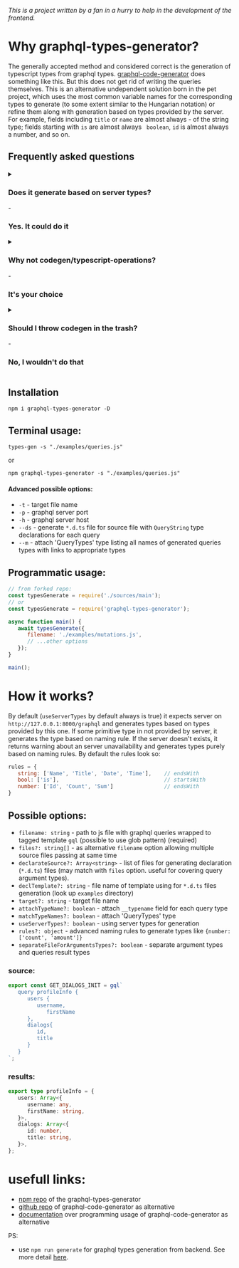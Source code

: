 
*This is a project written by a fan in a hurry to help in the development of the frontend.*

# Why graphql-types-generator?

The generally accepted method and considered correct is the generation of typescript types from graphql types. [graphql-code-generator](https://www.graphql-code-generator.com/) does something like this. But this does not get rid of writing the queries themselves. This is an alternative undependent solution born in the pet project, which uses the most common variable names for the corresponding types to generate (to some extent similar to the Hungarian notation) or refine them along with generation based on types provided by the server. For example, fields including `title` or `name` are almost always - of the string type; fields starting with `is` are almost always ` boolean`, `id` is almost always a number, and so on. 

## Frequently asked questions


<details>
   <summary>
      <h3>Does it generate based on server types?</h3> - <h3>Yes. It could do it</h3>
   </summary>
   Why not use server types? This is a good question. And the answer: **graphql-types-generator generates types based on server types whenever there is such a possibility.** (through `useServerTypes` option, by default always `true`) using a special `__schema` request to the server. But sometimes it happens (probably due to incomplete implementation) the server gives incomplete information and the developer has to put down the types manually, which does not go well with code generation. Thus, we have to fix different crutches to clarify the types and constantly edit them and or we leave part of the code uncovered by types. `graphql-types-generator` solves the problem.   
</details>

<details>
   <summary>
      <h3>Why not codegen/typescript-operations?</h3> - <h3>It's your choice</h3>
   </summary>
   `Codegen/typescript` does not know how out of the box, what it can do (generate types from queries) `graphql-types-generator`. The `codegen/typescript-operations` plugin does the most similar work in the `codegen` ecosystem. But how he does it is somewhat different: at the input, he expects the hard-boiled values of the query arguments, which may be a minor problem with simple queries, but very significant - with complex ones. `Graphql-types-generator` does not have this problem. 
</details>

<details>
   <summary>
      <h3>Should I throw codegen in the trash?</h3> - <h3>No, I wouldn't do that</h3>
   </summary>
   it has a rich ecosystem, community, a set of plugins and support. In addition, in some cases it does a better job of identifying types from the server. Therefore, I do not think that this thing fully deserves a place among the developer's tools and it is not worth throwing it out. However, as my practice has shown, even he is not omnipotent when the server does not provide some types. 
</details>


## Installation

```shell script
npm i graphql-types-generator -D
```

## Terminal usage:

```shell
types-gen -s "./examples/queries.js"
```
or

```shell script
npm graphql-types-generator -s "./examples/queries.js"
```

#### Advanced possible options: 
- `-t` - target file name 
- `-p` - graphql server port
- `-h` - graphql server host
- `--ds` - generate `*.d.ts` file for source file with `QueryString` type declarations for each query
- `--m` - attach 'QueryTypes' type listing all names of generated queries types with links to appropriate types

## Programmatic usage: 


```javascript
// from forked repo:
const typesGenerate = require('./sources/main');
// or
const typesGenerate = require('graphql-types-generator');

async function main() {
   await typesGenerate({
      filename: './examples/mutations.js',
      // ...other options
   });	
}

main();
```

# How it works?

By default (`useServerTypes` by default always is true) it expects server on `http://127.0.0.1:8000/graphql` and generates types based on types provided by this one. If some primitive type in not provided by server, it generates the type based on naming rule. If the server doesn't exists, it returns warning about an server unavailability and generates types purely based on naming rules. By default the rules look so:

```js
rules = {
   string: ['Name', 'Title', 'Date', 'Time'],    // endsWith
   bool: ['is'],                                 // startsWith
   number: ['Id', 'Count', 'Sum']                // endsWith
}	
```

## Possible options:

- `filename: string` - path to js file with graphql queries wrapped to tagged template `gql` (possible to use glob pattern) (required)
- `files?: string[]` - as alternative `filename` option allowing multiple source files passing at same time
- `declarateSource?: Array<string>` - list of files for generating declaration (`*.d.ts`) files (may match with `files` option. useful for covering query argument types).
- `declTemplate?: string` - file name of template using for `*.d.ts` files generation (look up `examples` directory)
- `target?: string` - target file name
- `attachTypeName?: boolean` - attach `__typename` field for each query type
- `matchTypeNames?: boolean` - attach 'QueryTypes' type
- `useServerTypes?: boolean` - using server types for generation
- `rules?: object` - advanced naming rules to generate types like `{number: ['count', 'amount']}`
- `separateFileForArgumentsTypes?: boolean` - separate argument types and queries result types

### source: 

```js
export const GET_DIALOGS_INIT = gql`
   query profileInfo {
      users {
         username,
            firstName
      },
      dialogs{
         id,
         title
      }
   }
`;
```

### results: 

```ts
export type profileInfo = {
   users: Array<{
      username: any,
      firstName: string,
   }>,
   dialogs: Array<{
      id: number,
      title: string,
   }>,
};
```

# usefull links: 

- [npm repo](https://www.npmjs.com/package/graphql-types-generator) of the graphql-types-generator
- [github repo](https://github.com/dotansimha/graphql-code-generator) of graphql-code-generator as alternative
- [documentation](https://www.graphql-code-generator.com/docs/getting-started/programmatic-usage) over programming usage of graphql-code-generator as alternative

PS: 

- use `npm run generate` for graphql types generation from backend. See more detail [here](https://www.graphql-code-generator.com/docs/getting-started/installation).
